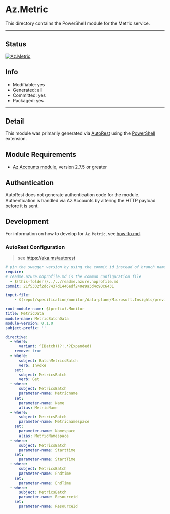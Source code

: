 <!-- region Generated -->
# Az.Metric
This directory contains the PowerShell module for the Metric service.

---
## Status
[![Az.Metric](https://img.shields.io/powershellgallery/v/Az.Metric.svg?style=flat-square&label=Az.Metric "Az.Metric")](https://www.powershellgallery.com/packages/Az.Metric/)

## Info
- Modifiable: yes
- Generated: all
- Committed: yes
- Packaged: yes

---
## Detail
This module was primarily generated via [AutoRest](https://github.com/Azure/autorest) using the [PowerShell](https://github.com/Azure/autorest.powershell) extension.

## Module Requirements
- [Az.Accounts module](https://www.powershellgallery.com/packages/Az.Accounts/), version 2.7.5 or greater

## Authentication
AutoRest does not generate authentication code for the module. Authentication is handled via Az.Accounts by altering the HTTP payload before it is sent.

## Development
For information on how to develop for `Az.Metric`, see [how-to.md](how-to.md).
<!-- endregion -->

### AutoRest Configuration
> see https://aka.ms/autorest

```yaml
# pin the swagger version by using the commit id instead of branch name
require:
# readme.azure.noprofile.md is the common configuration file
  - $(this-folder)/../../readme.azure.noprofile.md
commit: 21f5332f2dc7437d1446edf240e9a3d4c90c6431

input-file:
    - $(repo)/specification/monitor/data-plane/Microsoft.Insights/preview/2023-05-01-preview/metricBatch.json

root-module-name: $(prefix).Monitor
title: MetricData
module-name: MetricBatchData
module-version: 0.1.0
subject-prefix: ''

directive:
  - where:
      variant: ^(Batch)(?!.*?Expanded)
    remove: true
  - where:
      subject: BatchMetricsBatch
      verb: Invoke
    set:
      subject: MetricsBatch
      verb: Get
  - where:
      subject: MetricsBatch
      parameter-name: Metricname
    set:
      parameter-name: Name
      alias: MetricName
  - where:
      subject: MetricsBatch
      parameter-name: Metricnamespace
    set:
      parameter-name: Namespace
      alias: MetricNamespace
  - where:
      subject: MetricsBatch
      parameter-name: Starttime
    set:
      parameter-name: StartTime
  - where:
      subject: MetricsBatch
      parameter-name: Endtime
    set:
      parameter-name: EndTime
  - where:
      subject: MetricsBatch
      parameter-name: Resourceid
    set:
      parameter-name: ResourceId
